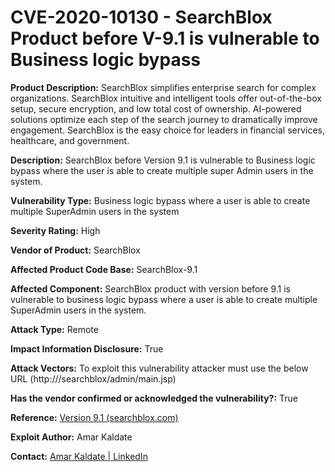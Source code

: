 # CVE-2020-10130 - SearchBlox Product before V-9.1 is vulnerable to Business logic bypass

**Product Description:**  SearchBlox simplifies enterprise search for complex organizations. SearchBlox intuitive and intelligent tools offer out-of-the-box setup, secure encryption, and low total cost of ownership. AI-powered solutions optimize each step of the search journey to dramatically improve engagement. SearchBlox is the easy choice for leaders in financial services, healthcare, and government.

**Description:** SearchBlox before Version 9.1 is vulnerable to  Business logic bypass where the user is able to create multiple super Admin users in the system. 

**Vulnerability Type:**  Business logic bypass where a user is able to create multiple SuperAdmin users in the system

**Severity Rating:** High

**Vendor of Product:** SearchBlox

**Affected Product Code Base:** SearchBlox-9.1

**Affected Component:** SearchBlox product with version before 9.1 is vulnerable to business logic bypass where a user is able to create multiple SuperAdmin users in the system.

**Attack Type:** Remote

**Impact Information Disclosure:** True

**Attack Vectors:** To exploit this vulnerability attacker must  use the below URL
(http://<Web-Interface-URLs>/searchblox/admin/main.jsp)

**Has the vendor confirmed or acknowledged the vulnerability?:** True

**Reference:** [Version 9.1 (searchblox.com) ](https://developer.searchblox.com/v9.2/changelog/version-91)

**Exploit Author:** Amar Kaldate

**Contact:** [ Amar Kaldate | LinkedIn ](https://www.linkedin.com/in/amar-kaldate/)


